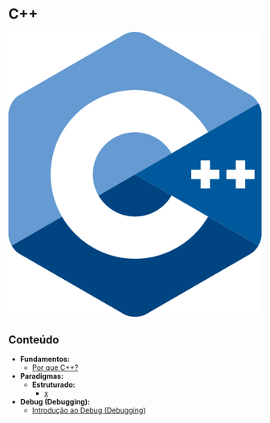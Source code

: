 # C++

![logo](res/cpp-logo.svg)

## Conteúdo

 - **Fundamentos:**
   - [Por que C++?](modules/fundamentals/why-cc.md)
 - **Paradigmas:**
   - **Estruturado:**
     - [x](#)
 - **Debug (Debugging):**
   - [Introdução ao Debug (Debugging)](modules/debugging/intro-to-debugging.md)
